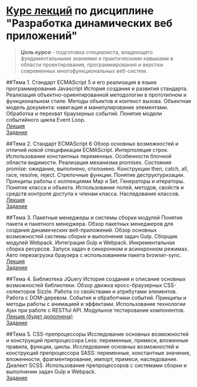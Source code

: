 # [Курс лекций](https://makshladki.github.io/DDWA/dist/index.html "Курс лекций") по дисциплине "Разработка динамических веб приложений"


>***Цель курса*** - подготовка специалиста, владеющего фундаментальными знаниями и практическими навыками в области проектирования, программирования и верстки современных многофункциональных веб-систем. 

##Тема 1. Стандарт ECMAScript 5 и его реализация в языке программирования Javascript
История создания и развития стандарта. Реализация объектно-ориентированной методологии в прототипном и функциональном стиле. Методы объектов и контекст вызова. Объектная модель документа: навигация и манипулирование элементами. Обработка и перехват браузерных событий. Понятие модели событийного цикла Event Loop.  
[Лекция](https://makshladki.github.io/DDWA/dist/lecture/ECMAScript_5/index.html "Лекция")  
[Задание](https://makshladki.github.io/DDWA/dist/task/ECMAScript_5/ECMAScript_5.pdf "Задание")  
  
  
##Тема 2. Стандарт ECMAScript 6 
Обзор основных возможностей и отличий новой спецификации ECMAScript. Интерполяция строк. Использование константных переменных. Особенности блочной области видимости. Реализация механизма promises. Состояния promise: ожидание, выполнено, отклонено. Конструкции then, catch, all, race, resolve, reject. Стрелочные функции. Понятие деструктуризации. Принципы работы с коллекциями Map и Set. Генераторы и итераторы. Понятие класса и объекта. Использование полей, методов, свойств и средств контроля доступа к членам класса. Наследование классов.  
[Лекция](https://makshladki.github.io/DDWA/dist/lecture/ECMAScript_6/index.html "Лекция")  
[Задание](https://makshladki.github.io/DDWA/dist/task/ECMAScript_6/ECMAScript_6.pdf "Задание")


##Тема 3. Пакетные менеджеры и системы сборки модулей 
Понятие пакета и пакетного менеджера. Обзор пакетных менеджеров для создания динамических веб-приложений. Обзор основных возможностей системы сборки и выполнения задач Gulp. Сборщик модулей Webpack. Интеграция Gulp и Webpack. Инкрементальная сборка ресурсов. Запуск задач в синхронном и асинхронном режимах. Авто перезагрузка браузера c использованием пакета browser-sync.  
[Лекция](https://makshladki.github.io/DDWA/dist/lecture/Task_Management/index.html "Лекция")  
[Задание](https://makshladki.github.io/DDWA/dist/task/Task_Management/Task_Management.pdf "Задание")


##Тема 4. Библиотека JQuery 
История создания и описание основных возможностей библиотеки. Обзор движка кросс-браузерных CSS-селекторов Sizzle. Работа со свойствами и атрибутами элементов. Работа с DOM-деревом. События и обработчики событий. Принципы и методы работы с анимацией и эффектами. Использование технологии Ajax при работе с RESTful API. Модульное тестирование компонентов.  
[Лекция (будет дополнена)](https://makshladki.github.io/DDWA/dist/lecture/JQuery/index.html "Лекция (будет дополнена)")    
[Задание](https://makshladki.github.io/DDWA/dist/task/Jquery/Jquery.pdf "Задание")


##Тема 5. CSS-препроцессоры
Исследование основных возможностей и конструкций препроцессора Less: переменные, примеси, вложенные правила, функции, циклы. Исследование основных возможностей и конструкций препроцессора SASS: переменные, константные значение, вложенности, фрагментирование, импорт, примеси, наследование. Диалект SCSS. Использование препроцессоров с системами сборки и выполнении задач Gulp и Webpack.   
[Задание](https://makshladki.github.io/DDWA/dist/task/Design/Design.pdf "Задание")
